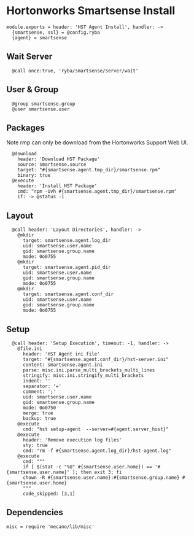 
# Hortonworks Smartsense Install

    module.exports = header: 'HST Agent Install', handler: ->
      {smartsense, ssl} = @config.ryba
      {agent} = smartsense

## Wait Server

      @call once:true, 'ryba/smartsense/server/wait'

## User & Group

      @group smartsense.group
      @user smartsense.user

## Packages
Note rmp can only be download from the Hortonworks Support Web UI.

      @download
        header: 'Download HST Package'
        source: smartsense.source
        target: "#{smartsense.agent.tmp_dir}/smartsense.rpm"
        binary: true
      @execute
        header: 'Install HST Package'
        cmd: "rpm -Uvh #{smartsense.agent.tmp_dir}/smartsense.rpm"
        if: -> @status -1

## Layout

      @call header: 'Layout Directories', handler: ->
        @mkdir
          target: smartsense.agent.log_dir
          uid: smartsense.user.name
          gid: smartsense.group.name
          mode: 0o0755
        @mkdir
          target: smartsense.agent.pid_dir
          uid: smartsense.user.name
          gid: smartsense.group.name
          mode: 0o0755
        @mkdir
          target: smartsense.agent.conf_dir
          uid: smartsense.user.name
          gid: smartsense.group.name
          mode: 0o0755

## Setup

      @call header: 'Setup Execution', timeout: -1, handler: ->
        @file.ini
          header: 'HST Agent ini file'
          target: "#{smartsense.agent.conf_dir}/hst-server.ini"
          content: smartsense.agent.ini
          parse: misc.ini.parse_multi_brackets_multi_lines
          stringify: misc.ini.stringify_multi_brackets
          indent: ''
          separator: '='
          comment: ';'
          uid: smartsense.user.name
          gid: smartsense.group.name
          mode: 0o0750
          merge: true
          backup: true
        @execute
          cmd: "hst setup-agent  --server=#{agent.server_host}"
        @execute
          header: 'Remove execution log files'
          shy: true
          cmd: "rm -f #{smartsense.agent.log_dir}/hst-agent.log"
        @execute
          cmd: """
          if [ $(stat -c "%U" #{smartsense.user.home}) == '#{smartsense.user.name}' ]; then exit 3; fi
          chown -R #{smartsense.user.name}:#{smartsense.group.name} #{smartsense.user.home}
          """
          code_skipped: [3,1]

## Dependencies

    misc = require 'mecano/lib/misc'
